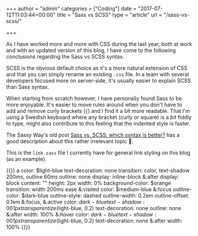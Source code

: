 +++
author = "admin"
categories = ["Coding"]
date = "2017-07-12T11:03:44+00:00"
title = "Sass vs SCSS"
type = "article"
url = "/sass-vs-scss/"

+++

As I have worked more and more with CSS during the last year, both at work and with an updated version of this blog, I have come to the following conclusions regarding the Sass vs SCSS syntax. 

SCSS is the obvious default choice as it's a more natural extension of CSS and that you can simply rename an existing `.css` file. In a team with several developers focused more on server-side, it's usually easier to explain SCSS than Sass syntax.

When starting from scratch however, I have personally found Sass to be more enjoyable. It's easier to move rules around when you don't have to add and remove curly brackets (`{`) and I find it a bit more readable. That I'm using a Swedish keyboard where any bracket (curly or square) is a bit fiddly to type, might also contribute to this feeling that the indented style is faster.

The Sassy Way's old post [Sass vs. SCSS: which syntax is better?][1] has a good description about this rather irrelevant topic 🙂.

This is the `link.sass` file I currently have for general link styling on this blog (as an example).

{{<highlight sass>}}
a
    color: $light-blue
    text-decoration: none
    transition: color, text-shadow 200ms, outline 60ms
    outline: none
    display: inline-block
    &:after
        display: block
        content: ""
        height: 2px
        width: 0%
        background-color: $orange
        transition: width 200ms ease
    &:visited
        color: $medium-blue
    &:focus
        outline-color: $dark-blue
        outline-style: dashed
        outline-width: 0.2em
        outline-offset: 0.1em
    &:focus, &:active
        color: $dark-blue
        text-shadow: 0 0 1px transparentize($light-blue, 0.2)
        text-decoration: none
        outline: none
        &:after
            width: 100%
    &:hover
        color: $dark-blue
        text-shadow: 0 0 1px transparentize($light-blue, 0.2)
        text-decoration: none
        &:after
            width: 100%
{{</highlight>}}
  
[1]: http://thesassway.com/editorial/sass-vs-scss-which-syntax-is-better